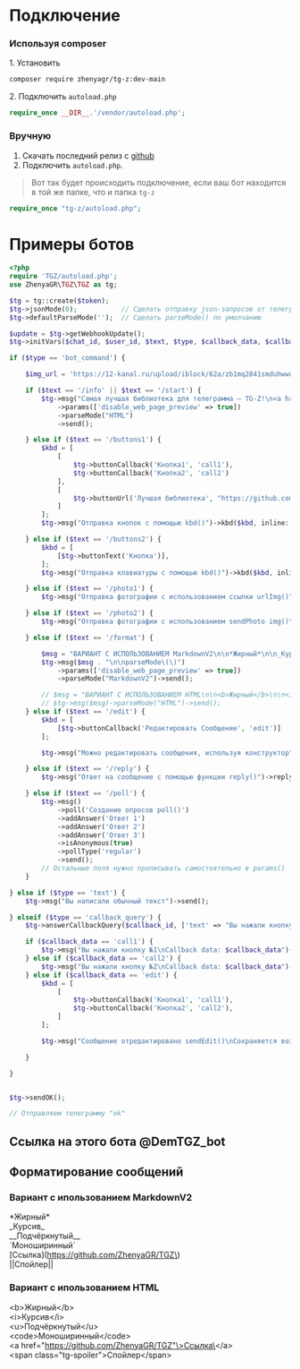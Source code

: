# Подключение
### Используя composer
1\. Установить
```bash
composer require zhenyagr/tg-z:dev-main
```

2\. Подключить `autoload.php`
```php
require_once __DIR__.'/vendor/autoload.php';
```
### Вручную
1. Скачать последний релиз c [github](https://github.com/ZhenyaGR/TGZ)
2. Подключить `autoload.php`.  
> Вот так будет происходить подключение, если ваш бот находится в той же папке, что и папка `tg-z`
```php
require_once "tg-z/autoload.php";
```

# Примеры ботов
```php
<?php
require 'TGZ/autoload.php';
use ZhenyaGR\TGZ\TGZ as tg;

$tg = tg::create($token);
$tg->jsonMode(0);           // Сделать отправку json-запросов от телеграмм 
$tg->defaultParseMode('');  // Сделать parseMode() по умолчанию 

$update = $tg->getWebhookUpdate();
$tg->initVars($chat_id, $user_id, $text, $type, $callback_data, $callback_id, $msg_id);

if ($type == 'bot_command') {

    $img_url = 'https://12-kanal.ru/upload/iblock/62a/zb1mq2841smduhwwuv3jwjfv9eooyc50/fotograf3.jpg';

    if ($text == '/info' || $text == '/start') {
        $tg->msg("Самая лучшая библиотека для телеграмма – TG-Z!\n<a href=\"https://github.com/ZhenyaGR/TGZ\">Гитхаб</a>\n\nВ ней реализованы:\n1. Отправка сообщений c разным форматированием (/format)\n2. Создание кнопок и клавиатур (/buttons1 /buttons2)\n3. Отправка изображений двумя способами (/photo1, /photo2)\n4. Редактирование сообщений (/edit)\n5. Ответ на сообщение (/reply)\n6. Создание опросов (/poll)")
            ->params(['disable_web_page_preview' => true])
            ->parseMode("HTML")
            ->send();

    } else if ($text == '/buttons1') {
        $kbd = [
            [
                $tg->buttonCallback('Кнопка1', 'call1'),
                $tg->buttonCallback('Кнопка2', 'call2')
            ],
            [
                $tg->buttonUrl('Лучшая библиотека', "https://github.com/ZhenyaGR/TGZ")
            ]
        ];
        $tg->msg("Отправка кнопок с помощью kbd()")->kbd($kbd, inline: true)->send();

    } else if ($text == '/buttons2') {
        $kbd = [
            [$tg->buttonText('Кнопка')],
        ];
        $tg->msg("Отправка клавиатуры с помощью kbd()")->kbd($kbd, inline: false, one_time_keyboard: true)->send();

    } else if ($text == '/photo1') {
        $tg->msg("Отправка фотографии с использованием ссылки urlImg()")->urlImg($img_url)->send();

    } else if ($text == '/photo2') {
        $tg->msg("Отправка фотографии с использованием sendPhoto img()")->img($img_url)->send();

    } else if ($text == '/format') {

        $msg = "ВАРИАНТ С ИСПОЛЬЗОВАНИЕМ MarkdownV2\n\n*Жирный*\n\n_Курсив_\n\n__Подчёркнутый__\n\n`Моноширинный`\n\n[Ссылка](https://github.com/ZhenyaGR/TGZ)\n\n||Спойлер||";
        $tg->msg($msg . "\n\nparseMode\(\)")
            ->params(['disable_web_page_preview' => true])
            ->parseMode("MarkdownV2")->send();

        // $msg = "ВАРИАНТ С ИСПОЛЬЗОВАНИЕМ HTML\n\n<b>Жирный</b>\n\n<i>Курсив</i>\n\n<u>Подчёркнутый</u>\n\n<code>Моноширинный</code>\n\n<a href="https://github.com/ZhenyaGR/TGZ">Ссылка</a>\n\n <span class="tg-spoiler">Спойлер</span>";
        // $tg->msg($msg)->parseMode("HTML")->send();
    } else if ($text == '/edit') {
        $kbd = [
            [$tg->buttonCallback('Редактировать Сообщение', 'edit')]
        ];

        $tg->msg("Можно редактировать сообщения, используя конструктор")->kbd($kbd, inline: true)->send();

    } else if ($text == '/reply') {
        $tg->msg("Ответ на сообщение с помощью функции reply()")->reply()->send();

    } else if ($text == '/poll') {
        $tg->msg()
            ->poll('Создание опросов poll()')
            ->addAnswer('Ответ 1')
            ->addAnswer('Ответ 2')
            ->addAnswer('Ответ 3')
            ->isAnonymous(true)
            ->pollType('regular')
            ->send();
        // Остальные поля нужно прописывать самостоятельно в params()
    }

} else if ($type == 'text') {
    $tg->msg("Вы написали обычный текст")->send();

} elseif ($type == 'callback_query') {
    $tg->answerCallbackQuery($callback_id, ['text' => "Вы нажали кнопку!"]);

    if ($callback_data == 'call1') {
        $tg->msg("Вы нажали кнопку №1\nCallback data: $callback_data")->send();
    } else if ($callback_data == 'call2') {
        $tg->msg("Вы нажали кнопку №2\nCallback data: $callback_data")->send();
    } else if ($callback_data == 'edit') {
        $kbd = [
            [
                $tg->buttonCallback('Кнопка1', 'call1'),
                $tg->buttonCallback('Кнопка2', 'call2'),
            ]
        ];

        $tg->msg("Cообщение отредактировано sendEdit()\nСохраняется возможность отправить кнопки")->kbd($kbd, inline: true)->sendEdit();

    }

}


$tg->sendOK();

// Отправляем телеграмму "ok"
```
## Ссылка на этого бота @DemTGZ_bot

## Форматирование сообщений

### Вариант с ипользованием MarkdownV2  
\*Жирный\*  
\_Курсив\_  
\_\_Подчёркнутый\_\_  
\`Моноширинный\`  
\[Ссылка\]\(https://github.com/ZhenyaGR/TGZ\)  
\|\|Спойлер\|\|  

### Вариант с ипользованием HTML  
\<b\>Жирный\</b\>  
\<i\>Курсив\</i\>  
\<u\>Подчёркнутый\</u\>  
\<code\>Моноширинный\</code\>  
\<a href="https://github.com/ZhenyaGR/TGZ"\>Ссылка\</a\>  
\<span class="tg-spoiler"\>Спойлер\</span\>

